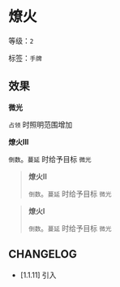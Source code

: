 # 燎火

等级：`2`

标签：`手牌`

## 效果

**微光**

`占领` 时照明范围增加

**燎火III**

`倒数`。`蔓延` 时给予目标 `微光`

> **燎火II**
>
> `倒数`。`蔓延` 时给予目标 `微光`

> **燎火I**
>
> `倒数`。`蔓延` 时给予目标 `微光`

## CHANGELOG

- [1.1.11] 引入
